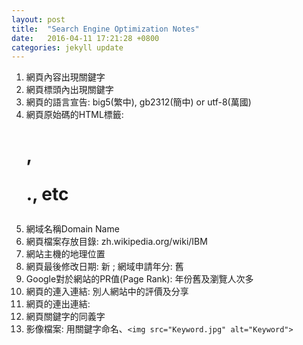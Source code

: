 ```yaml
---
layout: post
title:  "Search Engine Optimization Notes"
date:   2016-04-11 17:21:28 +0800
categories: jekyll update
---
```

1. 網頁內容出現關鍵字
2. 網頁標頭<HEAD>內出現關鍵字
3. 網頁的語言宣告: big5(繁中), gb2312(簡中) or utf-8(萬國)
4. 網頁原始碼的HTML標籤: <h1>, <p> ., etc
5. 網域名稱Domain Name
6. 網頁檔案存放目錄: zh.wikipedia.org/wiki/<bold>IBM</bold>
7. 網站主機的地理位置
8. 網頁最後修改日期: 新 ; 網域申請年分: 舊
9. Google對於網站的PR值(Page Rank): 年份舊及瀏覽人次多
10. 網頁的連入連結: 別人網站中的評價及分享
11. 網頁的連出連結:
12. 網頁關鍵字的同義字
13. 影像檔案: 用關鍵字命名、`<img src="Keyword.jpg" alt="Keyword">`
